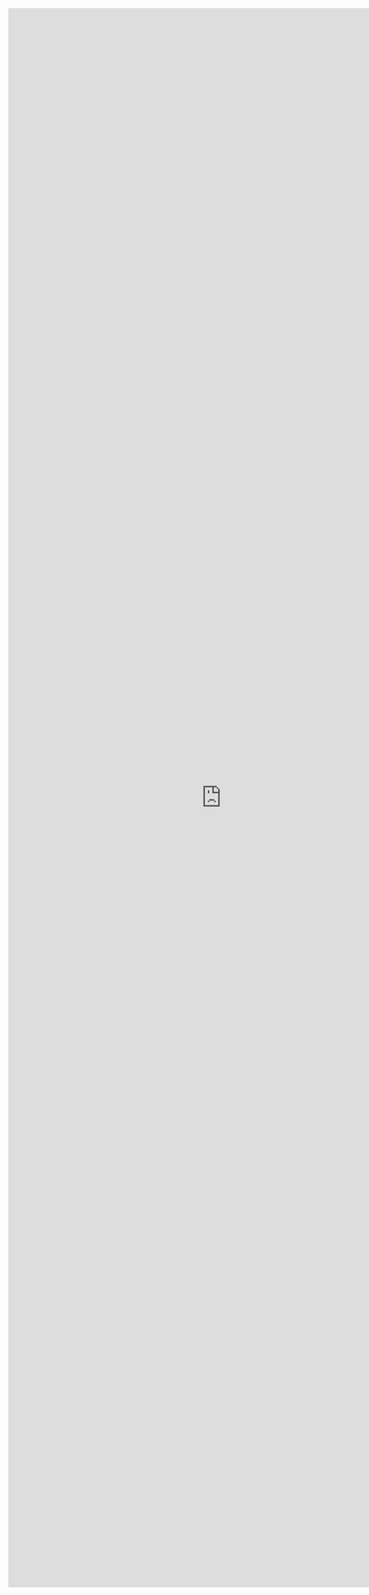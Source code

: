 <style>
  .responsive-iframe {
    width: 90vw; /* 90% ширины окна */
    height: 80vh; /* 80% высоты окна */
    max-width: 1000px;
    border: none;
  }

  @media screen and (max-width: 768px) {
    .responsive-iframe {
      height: 60vh; /* Уменьшенная высота для планшетов */
    }
  }

  @media screen and (max-width: 480px) {
    .responsive-iframe {
      height: 50vh; /* Еще меньшая высота для мобильных */
    }
  }
</style>

<iframe class="responsive-iframe" src="https://docs.google.com/spreadsheets/d/e/2PACX-1vRrtNsVjDH35c4vGbh-L5G8q1T6LQJIRaDM-vdNU22a6o6xBXm1C8jEspzfskYbDolx6ZWNki5eLaLa/pubhtml?widget=true&headers=false"></iframe>
